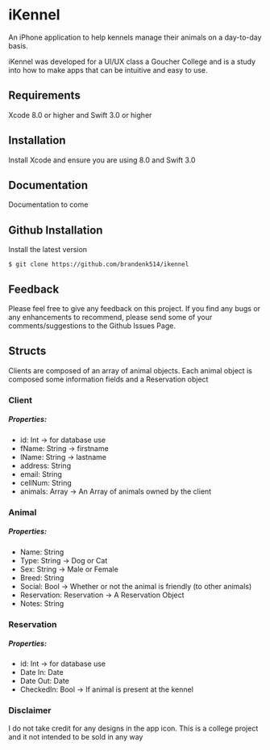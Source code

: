 # iKennel

An iPhone application to help kennels manage their animals on a day-to-day basis.

iKennel was developed for a UI/UX class a Goucher College and is a study into how to make apps that can be intuitive and easy to use.

## Requirements

Xcode 8.0 or higher and Swift 3.0 or higher

## Installation

Install Xcode and ensure you are using 8.0 and Swift 3.0

## Documentation

Documentation to come

## Github Installation

Install the latest version
```
$ git clone https://github.com/brandenk514/ikennel 
```

## Feedback

Please feel free to give any feedback on this project. If you find any bugs or any enhancements to recommend, please send some of your comments/suggestions to the Github Issues Page.

## Structs

Clients are composed of an array of animal objects. Each animal object is composed some information fields and a Reservation object

### Client
##### Properties:
* id: Int -> for database use
* fName: String -> firstname
* lName: String -> lastname
* address: String
* email: String
* cellNum: String
* animals: Array<Animal> -> An Array of animals owned by the client

### Animal
##### Properties:
* Name: String
* Type: String -> Dog or Cat
* Sex: String ->  Male or Female
* Breed: String
* Social: Bool -> Whether or not the animal is friendly (to other animals)
* Reservation: Reservation -> A Reservation Object
* Notes: String

### Reservation
##### Properties:
* id: Int -> for database use
* Date In: Date
* Date Out: Date
* CheckedIn: Bool -> If animal is present at the kennel


### Disclaimer
I do not take credit for any designs in the app icon. This is a college project and it not intended to be sold in any way
